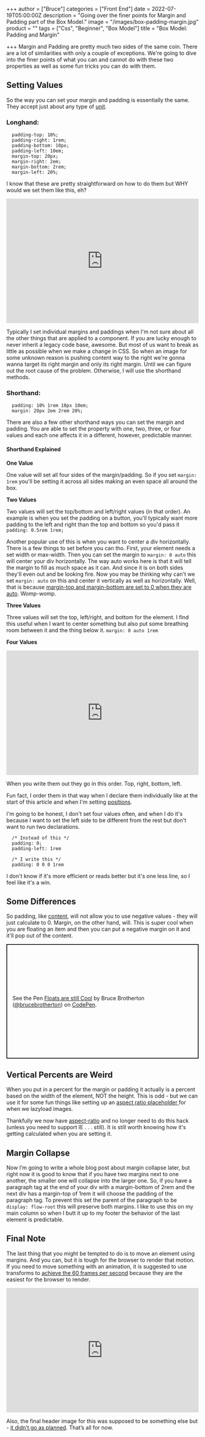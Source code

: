 +++
author = ["Bruce"]
categories = ["Front End"]
date = 2022-07-19T05:00:00Z
description = "Going over the finer points for Margin and Padding part of the Box Model."
image = "/images/box-padding-margin.jpg"
product = ""
tags = ["Css", "Beginner", "Box Model"]
title = "Box Model: Padding and Margin"

+++
Margin and Padding are pretty much two sides of the same coin. There are a lot of similarities with only a couple of exceptions. We're going to dive into the finer points of what you can and cannot do with these two properties as well as some fun tricks you can do with them.

## Setting Values

So the way you can set your margin and padding is essentially the same. They accept just about any type of [unit](https://www.w3schools.com/CSSref/css_units.asp).

### Longhand:

      padding-top: 10%;
      padding-right: 1rem;
      padding-bottom: 10px;
      padding-left: 10em;
      margin-top: 20px;
      margin-right: 2em;
      margin-bottom: 2rem;
      margin-left: 20%;

I know that these are pretty straightforward on how to do them but WHY would we set them like this, eh?

<div style="width:100%;height:0;min-height:200px;padding-bottom:25%;position:relative;">
<iframe src="https://giphy.com/embed/l2Je0RacqOGh5Sew8"
width="100%" height="100%" style="position:absolute"
frameBorder="0" allowFullScreen></iframe></div>

Typically I set individual margins and paddings when I'm not sure about all the other things that are applied to a component. If you are lucky enough to never inherit a legacy code base, awesome. But most of us want to break as little as possible when we make a change in CSS. So when an image for some unknown reason is pushing content way to the right we're gonna wanna target its right margin and only its right margin. Until we can figure out the root cause of the problem. Otherwise, I will use the shorthand methods.

### Shorthand:

      padding: 10% 1rem 10px 10em;
      margin: 20px 2em 2rem 20%;

There are also a few other shorthand ways you can set the margin and padding. You are able to set the property with one, two, three, or four values and each one affects it in a different, however, predictable manner.

#### Shorthand Explained

**One Value**

One value will set all four sides of the margin/padding. So if you set `margin: 1rem` you'll be setting it across all sides making an even space all around the box.

**Two Values**

Two values will set the top/bottom and left/right values (in that order). An example is when you set the padding on a button, you'll typically want more padding to the left and right than the top and bottom so you'd pass it `padding: 0.5rem 1rem;`

Another popular use of this is when you want to center a div horizontally. There is a few things to set before you can tho. First, your element needs a set width or max-width. Then you can set the margin to `margin: 0 auto` this will center your div horizontally. The way auto works here is that it will tell the margin to fill as much space as it can. And since it is on both sides they'll even out and be looking fire. Now you may be thinking why can't we set `margin: auto` on this and center it vertically as well as horizontally. Well, that is because [margin-top and margin-bottom are set to 0 when they are auto](https://www.w3.org/TR/CSS2/visudet.html#Computing_heights_and_margins). Womp-womp.

**Three Values**

Three values will set the top, left/right, and bottom for the element. I find this useful when I want to center something but also put some breathing room between it and the thing below it. `margin: 0 auto 1rem`

**Four Values**

<div style="width:100%;height:0;min-height:200px;padding-bottom:25%;position:relative;"> <iframe src="https://giphy.com/embed/920qApPuMRQqdC4kOR" width="100%" height="100%" style="position:absolute" frameBorder="0" allowFullScreen></iframe></div>

When you write them out they go in this order. Top, right, bottom, left.

Fun fact, I order them in that way when I declare them individually like at the start of this article and when I'm setting [positions](https://www.w3schools.com/css/css_positioning.asp).

I'm going to be honest, I don't set four values often, and when I do it's because I want to set the left side to be different from the rest but don't want to run two declarations.

      /* Instead of this */
      padding: 0;
      padding-left: 1rem
    
      /* I write this */
      padding: 0 0 0 1rem

I don't know if it's more efficient or reads better but it's one less line, so I feel like it's a win.

## Some Differences

So padding, like [content](https://www.brucebrotherton.com/blog/box-model-content/), will not allow you to use negative values - they will just calculate to 0. Margin, on the other hand, will. This is super cool when you are floating an item and then you can put a negative margin on it and it'll pop out of the content.

<p class="codepen" data-height="300" data-slug-hash="RwZJqJw" data-user="brucebrotherton" style="height: 300px; box-sizing: border-box; display: flex; align-items: center; justify-content: center; border: 2px solid; margin: 1em 0; padding: 1em;"> <span>See the Pen <a href="[https://codepen.io/brucebrotherton/pen/RwZJqJw](https://codepen.io/brucebrotherton/pen/RwZJqJw "https://codepen.io/brucebrotherton/pen/RwZJqJw")"> Floats are still Cool</a> by Bruce Brotherton (<a href="[https://codepen.io/brucebrotherton](https://codepen.io/brucebrotherton "https://codepen.io/brucebrotherton")">@brucebrotherton</a>) on <a href="[https://codepen.io](https://codepen.io "https://codepen.io")">CodePen</a>.</span> </p> <script async src="[https://cpwebassets.codepen.io/assets/embed/ei.js](https://cpwebassets.codepen.io/assets/embed/ei.js "https://cpwebassets.codepen.io/assets/embed/ei.js")"></script> <script async src="https://cpwebassets.codepen.io/assets/embed/ei.js"></script>

## Vertical Percents are Weird

When you put in a percent for the margin or padding it actually is a percent based on the width of the element, NOT the height. This is odd - but we can use it for some fun things like setting up an [aspect ratio placeholder ](https://css-tricks.com/aspect-ratio-boxes/)for when we lazyload images.

Thankfully we now have [aspect-ratio](https://developer.mozilla.org/en-US/docs/Web/CSS/aspect-ratio) and no longer need to do this hack (unless you need to support IE . . . still). It is still worth knowing how it's getting calculated when you are setting it.

## Margin Collapse

Now I’m going to write a whole blog post about margin collapse later, but right now it is good to know that if you have two margins next to one another, the smaller one will collapse into the larger one. So, if you have a paragraph tag at the end of your div with a margin-bottom of 2rem and the next div has a margin-top of 1rem it will choose the padding of the paragraph tag. To prevent this set the parent of the paragraph to be `display: flow-root` this will preserve both margins. I like to use this on my main column so when I butt it up to my footer the behavior of the last element is predictable.

## Final Note

The last thing that you might be tempted to do is to move an element using margins. And you can, but it is tough for the browser to render that motion. If you need to move something with an animation, it is suggested to use transforms to [achieve the 60 frames per second](https://medium.com/outsystems-experts/how-to-achieve-60-fps-animations-with-css3-db7b98610108) because they are the easiest for the browser to render.

<div style="width:100%;height:0;min-height:200px;padding-bottom:25%;position:relative;">
<iframe src="https://giphy.com/embed/97X5lNO0SYKirZOblO"
width="100%" height="100%" style="position:absolute"
frameBorder="0" allowFullScreen></iframe></div>

Also, the final header image for this was supposed to be something else but - [it didn’t go as planned](https://twitter.com/brucebrotherton/status/1549047620454080512). That’s all for now.